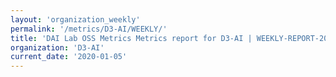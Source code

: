 ```yaml
---
layout: 'organization_weekly'
permalink: '/metrics/D3-AI/WEEKLY/'
title: 'DAI Lab OSS Metrics Metrics report for D3-AI | WEEKLY-REPORT-2020-01-05'
organization: 'D3-AI'
current_date: '2020-01-05'
---
```

